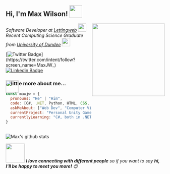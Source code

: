 <h2> Hi, I'm Max Wilson! <img src="https://media.giphy.com/media/lRLzrbhmh5pFf4jOga/giphy.gif" height="40" style="vertical-align: text-bottom;"></h2>
<img align='right' src="https://media.giphy.com/media/Yo83NpwkA17J1Jkkdk/giphy.gif" width="230">
<p><em>Software Developer at <a href="https://www.lettingweb.com/">Lettingweb</a> <img src="https://i.vimeocdn.com/portrait/40676985_300x300.webp" width="26"></br>Recent Computing Science Graduate from <a href="https://www.dundee.ac.uk/">University of Dundee</a> <img src="https://media.giphy.com/media/pb5vjcqyjlLTFP0sxD/giphy.gif" height="26"></em></p>

[![Twitter Badge](https://img.shields.io/badge/-@MaxJW__-1ca0f1?style=flat-square&labelColor=1ca0f1&logo=twitter&logoColor=white&link=https://twitter.com/intent/follow?screen_name=MaxJW_)](https://twitter.com/intent/follow?screen_name=MaxJW_) [![Linkedin Badge](https://img.shields.io/badge/-maxjwilson-blue?style=flat-square&logo=Linkedin&logoColor=white&link=https://www.linkedin.com/in/maxjwilson-1/)](https://www.linkedin.com/in/maxjwilson-1/)

### <img src="https://media.giphy.com/media/hQd1EyvVrfxu012N4P/giphy.gif" height="40" style="position: absolute;"> A little more about me...
```javascript
const maxjw = {
  pronouns: "He" | "Him",
  code: [C#, .NET, Python, HTML, CSS, JavaScript, Go, Angular],
  askMeAbout: ["Web Dev", "Computer Vision", "Tech"],
  currentProject: "Personal Unity Game Project",
  currentlyLearning: "C#, both in .NET and Unity"
}
```

##

![Max's github stats](https://github-readme-stats.vercel.app/api?username=MaxJW&show_icons=true&hide=["issues"])

<img src="https://media.giphy.com/media/LnQjpWaON8nhr21vNW/giphy.gif" width="60"> <em><b>I love connecting with different people</b> so if you want to say <b>hi, I'll be happy to meet you more!</b> 😊</em>
